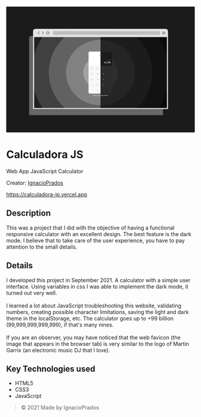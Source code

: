 ![banner](https://raw.githubusercontent.com/IgnacioPrados/CalculadoraJS/master/images/preview.jpg)
# Calculadora JS

Web App JavaScript Calculator

Creator: [IgnacioPrados](https://github.com/IgnacioPrados)

https://calculadora-ip.vercel.app

## Description
This was a project that I did with the objective of having a functional responsive calculator with an excellent design. The best feature is the dark mode. I believe that to take care of the user experience, you have to pay attention to the small details.

## Details
I developed this project in September 2021. A calculator with a simple user interface. Using variables in css I was able to implement the dark mode, it turned out very well.
<br><br>
I learned a lot about JavaScript troubleshooting this website, validating numbers, creating possible character limitations, saving the light and dark theme in the localStorage, etc. The calculator goes up to +99 billion (99,999,999,999,999), if that's many nines.
<br><br>
If you are an observer, you may have noticed that the web favicon (the image that appears in the browser tab) is very similar to the logo of Martin Garrix (an electronic music DJ that I love).

## Key Technologies used
- HTML5
- CSS3
- JavaScript

> © 2021 Made by IgnacioPrados
